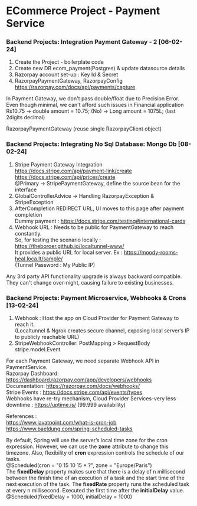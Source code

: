 # ECommerce Project - Payment Service

### Backend Projects: Integration Payment Gateway - 2 [06-02-24]
1. Create the Project - boilerplate code
2. Create new DB ecom_payment(Postgres) & update datasource details
3. Razorpay account set-up : Key Id & Secret
4. RazorpayPaymentGateway, RazorpayConfig <br>
https://razorpay.com/docs/api/payments/capture

In Payment Gateway, we don't pass double/float due to Precision Error. <br>
Even though minimal, we can't afford such issues in Financial application <br>
Rs10.75 -> double amount = 10.75; (No)  -> Long amount = 1075L; (last 2digits decimal)

RazorpayPaymentGateway (reuse single RazorpayClient object)


### Backend Projects: Integrating No Sql Database: Mongo Db [08-02-24]
1. Stripe Payment Gateway Integration <br>
https://docs.stripe.com/api/payment-link/create <br>
https://docs.stripe.com/api/prices/create <br>
@Primary -> StripePaymentGateway, define the source bean for the interface
2. GlobalControllerAdvice -> Handling RazorpayException & StripeException
3. AfterCompletion REDIRECT URL, UI moves to this page after payment completion <br>
Dummy payment : https://docs.stripe.com/testing#international-cards
4. Webhook URL : Needs to be public for PaymentGateway to reach constantly. <br>
So, for testing the scenario locally : https://theboroer.github.io/localtunnel-www/ <br>
It provides a public URL for local server. Ex : https://moody-rooms-heal.loca.lt/sample/ <br>
(Tunnel Password : My Public IP)

Any 3rd party API functionality upgrade is always backward compatible. <br>
They can't change over-night, causing failure to existing businesses.


### Backend Projects: Payment Microservice, Webhooks & Crons [13-02-24]
1. Webhook : Host the app on Cloud Provider for Payment Gateway to reach it. <br>
(Localtunnel & Ngrok creates secure channel, exposing local server‘s IP to publicly reachable URL)
2. StripeWebhookController: PostMapping > RequestBody stripe.model.Event

For each Payment Gateway, we need separate Webhook API in PaymentService. <br>
Razorpay Dashboard: https://dashboard.razorpay.com/app/developers/webhooks <br>
Documentation: https://razorpay.com/docs/webhooks/ <br>
Stripe Events : https://docs.stripe.com/api/events/types <br>
Webhooks have re-try mechanism, Cloud Provider Services-very less downtime : https://uptime.is/ (99.999 availability)

References : <br>
https://www.javatpoint.com/what-is-cron-job <br>
https://www.baeldung.com/spring-scheduled-tasks

By default, Spring will use the server’s local time zone for the cron expression. However, we can use the **zone** 
attribute to change this timezone. Also, flexibility of **cron** expression controls the schedule of our tasks. <br>
@Scheduled(cron = "0 15 10 15 * ?", zone = "Europe/Paris") <br>
The **fixedDelay** property makes sure that there is a delay of n millisecond between the finish time 
of an execution of a task and the start time of the next execution of the task. The **fixedRate** property 
runs the scheduled task at every n millisecond. Executed the first time after the **initialDelay** value. <br>
@Scheduled(fixedDelay = 1000, initialDelay = 1000)